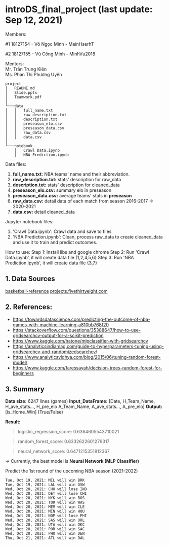 # introDS_final_project (last update: Sep 12, 2021)

Members:

#1 18127154 - Võ Ngọc Minh - MeinHserhT

#2 18127155 - Vũ Công Minh - MinhVu2018

Mentors: <br>
Mr. Trần Trung Kiên <br>
Ms. Phan Thị Phương Uyên <br>

```
project
│   README.md
│   Slide.pptx 
│   Teamwork.pdf
│ 
└───data
│   │   full_name.txt
│   │   raw_description.txt
│   │   description.txt
│   │   preseason_elo.csv
│   │   preseason_data.csv
│   │   raw_data.csv
│   │   data.csv
│   
└───notebook
    │   Crawl Data.ipynb
    │   NBA Prediction.ipynb
```

Data files:
1. <b>full_name.txt:</b> NBA teams' name and their abbreviation.
2. <b>raw_description.txt:</b> stats' description for raw_data
3. <b>description.txt:</b> stats' description for cleaned_data
4. <b>preseason_elo.csv:</b> summary elo in preseason
5. <b>preseason_data.csv:</b> average teams' stats in <b>preseason</b>
6. <b>raw_data.csv:</b> detail data of each match from season 2016-2017 -> 2020-2021 
7. <b>data.csv:</b> detail cleaned_data

Jupyter notebook files:
1. 'Crawl Data.ipynb': Crawl data and save to files
2. 'NBA Prediction.ipynb': Clean, process raw_data to create cleaned_data and use it to train and predict outcomes.

How to use:
Step 1: Install libs and google chrome
Step 2: Run 'Crawl Data.ipynb', it will create data file {1,2,4,5,6}
Step 3: Run 'NBA Prediction.ipynb', it will create data file {3,7}
 
## 1. Data Sources
[basketball-reference](https://www.basketball-reference.com/)
[projects.fivethirtyeight.com](https://projects.fivethirtyeight.com/2016-nba-picks/)

## 2. References:
- https://towardsdatascience.com/predicting-the-outcome-of-nba-games-with-machine-learning-a810bb768f20
- https://stackoverflow.com/questions/35388647/how-to-use-gridsearchcv-output-for-a-scikit-prediction
- https://www.kaggle.com/hatone/mlpclassifier-with-gridsearchcv
- https://analyticsindiamag.com/guide-to-hyperparameters-tuning-using-gridsearchcv-and-randomizedsearchcv/
- https://www.analyticsvidhya.com/blog/2015/06/tuning-random-forest-model/
- https://www.kaggle.com/faressayah/decision-trees-random-forest-for-beginners

## 3. Summary
<b>Data size:</b> 6247 lines (games)
<b>Input_DataFrame:</b> [Date, H_Team_Name, H_ave_stats..., H_pre_elo A_Team_Name, A_ave_stats..., A_pre_elo]
<b>Output:</b> [is_Home_Win] (True/False)

<b>Result:</b>
> logistic_regression_score: 0.6364605543710021

> random_forest_score: 0.6332622601279317

> neural_network_score: 0.6471215351812367 

=> Currently, the best model is <b>Neural Network (MLP Classifier)</b>

Predict the 1st round of the upcoming NBA season (2021-2022)
```
Tue, Oct 19, 2021: MIL will win BRK
Tue, Oct 19, 2021: LAL will win GSW
Wed, Oct 20, 2021: CHO will lose IND
Wed, Oct 20, 2021: DET will lose CHI
Wed, Oct 20, 2021: NYK will win BOS
Wed, Oct 20, 2021: TOR will win WAS
Wed, Oct 20, 2021: MEM will win CLE
Wed, Oct 20, 2021: MIN will win HOU
Wed, Oct 20, 2021: NOP will lose PHI
Wed, Oct 20, 2021: SAS will win ORL
Wed, Oct 20, 2021: UTA will win OKC
Wed, Oct 20, 2021: POR will win SAC
Wed, Oct 20, 2021: PHO will win DEN
Thu, Oct 21, 2021: ATL will win DAL
```